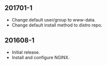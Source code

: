 201701-1
--------
  * Change default user/group to www-data.
  * Change default install method to distro repo.

201608-1
--------
  * Initial release.
  * Install and configure NGINX.
